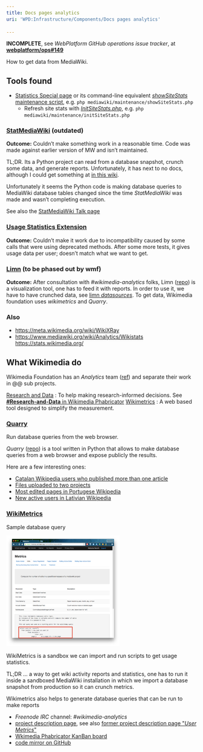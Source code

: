```yaml
---
title: Docs pages analytics
uri: 'WPD:Infrastructure/Components/Docs pages analytics'

---
```

**INCOMPLETE**, see *WebPlatform GitHub operations issue tracker*, at **[webplatform/ops\#149](https://github.com/webplatform/ops/issues/149)**

How to get data from MediaWiki.

## <span>Tools found</span>

-   [Statistics Special page](/Special:Statistics) or its command-line equivalent [*showSiteStats* maintenance script](https://www.mediawiki.org/wiki/Manual:ShowSiteStats.php), e.g. `php mediawiki/maintenance/showSiteStats.php`
    -   Refresh site stats with [*InitSiteStats.php*](https://www.mediawiki.org/wiki/Manual:InitSiteStats.php), e.g. `php mediawiki/maintenance/initSiteStats.php`

### <span>[StatMediaWiki](https://meta.wikimedia.org/wiki/StatMediaWiki) (outdated)</span>

**Outcome:** Couldn’t make something work in a reasonable time. Code was made against earlier version of MW and isn’t maintained.

TL;DR. Its a Python project can read from a database snapshot, crunch some data, and generate reports. Unfortunately, it has next to no docs, although I could get something at [in this wiki](http://edutechwiki.unige.ch/en/StatMediaWiki).

Unfortunately it seems the Python code is making database queries to MediaWiki database tables changed since the time *StatMediaWiki* was made and wasn’t completing execution.

See also the [StatMediaWiki Talk page](https://meta.wikimedia.org/wiki/Talk:StatMediaWiki)

### <span>[Usage Statistics Extension](https://www.mediawiki.org/wiki/Extension:Usage_Statistics)</span>

**Outcome:** Couldn’t make it work due to incompatibility caused by some calls that were using deprecated methods. After some more tests, it gives usage data per user; doesn’t match what we want to get.

### <span>[Limn](http://reportcard.wmflabs.org/) (to be phased out by wmf)</span>

**Outcome:** After consultation with *\#wikimedia-analytics* folks, Limn ([repo](https://github.com/wikimedia/limn)) is a visualization tool, one has to feed it with reports. In order to use it, we have to have crunched data, see [limn *datasources*](http://reportcard.wmflabs.org/datasources). To get data, Wikimedia foundation uses *wikimetrics* and *Quarry*.

### <span>Also</span>

-   <https://meta.wikimedia.org/wiki/WikiXRay>
-   <https://www.mediawiki.org/wiki/Analytics/Wikistats> <https://stats.wikimedia.org/>

## <span>What Wikimedia do</span>

Wikimedia Foundation has an *Analytics* team ([ref](http://www.mediawiki.org/wiki/Analytics)) and separate their work in @@ sub projects.

[Research and Data](http://www.mediawiki.org/wiki/Analytics/Research_and_Data)
:   To help making research-informed decisions. See [**\#Research-and-Data** in Wikimedia Phabricator](https://phabricator.wikimedia.org/tag/Research-and-Data/)
[Wikimetrics](http://www.mediawiki.org/wiki/Analytics/Wikimetrics)
:   A web based tool designed to simplify the measurement.

### <span>[Quarry](http://quarry.wmflabs.org/)</span>

Run database queries from the web browser.

*Quarry* ([repo](https://github.com/wikimedia/analytics-quarry-web)) is a tool written in Python that allows to make database queries from a web browser and expose publicly the results.

Here are a few interesting ones:

-   [Catalan Wikipedia users who published more than one article](http://quarry.wmflabs.org/query/3033)
-   [Files uploaded to two projects](http://quarry.wmflabs.org/query/947)
-   [Most edited pages in Portugese Wikipedia](http://quarry.wmflabs.org/query/3012)
-   [New active users in Lativian Wikipedia](http://quarry.wmflabs.org/query/2930)

### <span>[WikiMetrics](https://metrics.wmflabs.org/)</span>

[](/File:wikimetrics-screenshot-namespaceedits.png)

Sample database query

![](/assets/thumb/d/de/wikimetrics-screenshot-namespaceedits.png/300px-wikimetrics-screenshot-namespaceedits.png)

WikiMetrics is a sandbox we can import and run scripts to get usage statistics.

TL;DR ... a way to get wiki activity reports and statistics, one has to run it inside a sandboxed MediaWiki installation in which we import a database snapshot from production so it can crunch metrics.

Wikimetrics also helps to generate database queries that can be run to make reports

-   *Freenode IRC* channel: *\#wikimedia-analytics*
-   [project description page](http://www.mediawiki.org/wiki/Analytics/Wikimetrics), see also [former project description page "*User Metrics*"](http://www.mediawiki.org/wiki/User_Metrics)
-   [Wkimedia Phabricator KanBan board](https://phabricator.wikimedia.org/tag/Analytics-Wikimetrics/)
-   [code mirror on GitHub](https://github.com/wikimedia/analytics-wikimetrics)
